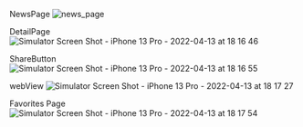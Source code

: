 NewsPage
![news_page](https://user-images.githubusercontent.com/52332960/163214141-79d3e04a-4196-42ba-91bb-838cb41e437c.png)

DetailPage
![Simulator Screen Shot - iPhone 13 Pro - 2022-04-13 at 18 16 46](https://user-images.githubusercontent.com/52332960/163214221-5a9f07b1-29da-47e5-86cf-dbd9d9a5da61.png)

ShareButton
![Simulator Screen Shot - iPhone 13 Pro - 2022-04-13 at 18 16 55](https://user-images.githubusercontent.com/52332960/163214272-de2758f0-23d0-4810-a0bb-233279e0c151.png)


webView
![Simulator Screen Shot - iPhone 13 Pro - 2022-04-13 at 18 17 27](https://user-images.githubusercontent.com/52332960/163214300-e81b026e-d8a8-47ad-b262-0b00b3bee0d9.png)

Favorites Page
![Simulator Screen Shot - iPhone 13 Pro - 2022-04-13 at 18 17 54](https://user-images.githubusercontent.com/52332960/163214396-68647e3b-960a-450a-a099-5033fa78dadb.png)
